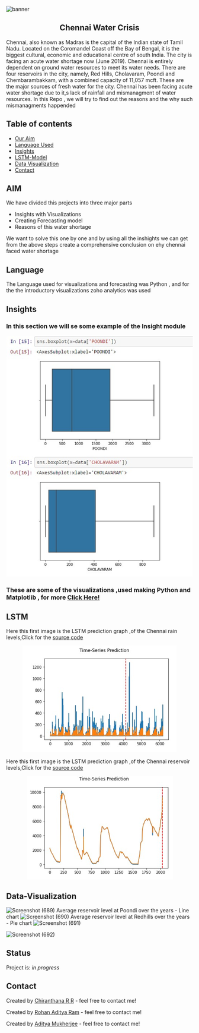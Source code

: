 ![banner](https://www.waterlogic.com/fileadmin/user_upload/US_Website/Blog/banner-resolving-to-reduce-water-scarcity.jpg)
<div align='center'>
  <h2>Chennai Water Crisis</h2>
  </div>
</div>
Chennai, also known as Madras is the capital of the Indian state of Tamil Nadu. Located on the Coromandel Coast off the Bay of Bengal, it is the biggest cultural, economic and educational centre of south India.
The city is facing an acute water shortage now (June 2019). Chennai is entirely dependent on ground water resources to meet its water needs. There are four reservoirs in the city, namely, Red Hills, Cholavaram, Poondi and Chembarambakkam, with a combined capacity of 11,057 mcft. These are the major sources of fresh water for the city.
Chennai has been facing acute water shortage due to it,s lack of rainfall and mismanagment of water resources.
In this Repo , we will try to find out the reasons and the why such mismanagments happended

## Table of contents
* [Our Aim](#AIM)
* [Language Used](#Language)
* [Insights](#Insights)
* [LSTM-Model](#LSTM)
* [Data Visualization](#Data-Visualization)
* [Contact](#contact)


## AIM
We have divided this projects into three major parts
  * Insights with Visualizations
  * Creating Forecasting model 
  * Reasons of this water shortage

We want to solve this one by one and by using all the inshights we can get from the above steps create a comprehensive conclusion on ehy chennai faced water shortage


## Language
  The Language used for visualizations and forecasting was Python , and for the the introductory visualizations zoho analytics was used

## Insights
### In this section we will se some example of the Insight module
<p align="center">
  <img src='./Images/img1.jpg'>
</p>

### These are some of the visualizations ,used making Python and Matplotlib , for more [Click Here!](https://github.com/chiru30/DS-Hydro-project/blob/main/Insights/data%20insights-reservoir%20levels.ipynb)

## LSTM
Here this first image is the LSTM prediction graph ,of the Chennai rain levels,Click for the [source code](https://github.com/chiru30/DS-Hydro-project/blob/main/LSTM_Rainfall_Level.ipynb)
<p align="center">
  <img src='./Images/img2.jpg'>
</p>

Here this first image is the LSTM prediction graph ,of the Chennai reservoir levels,Click for the [source code](https://github.com/chiru30/DS-Hydro-project/blob/main/LSTM_Reservoir.ipynb)
<p align="center">
  <img src='./Images/img3.jpg'>
</p>


## Data-Visualization

![Screenshot (689)](https://user-images.githubusercontent.com/80692896/137875093-51582287-af73-46e3-8312-10c6a696fff6.png)
Average reservoir level at Poondi over the years - Line chart
![Screenshot (690)](https://user-images.githubusercontent.com/80692896/137875335-e29ca38b-63dd-49c0-aad2-479b069e474c.png)
Average reservoir level at Redhills over the years - Pie chart
![Screenshot (691)](https://user-images.githubusercontent.com/80692896/137875353-b514408a-edbf-4e7d-80fa-834c09edc02c.png)

![Screenshot (692)](https://user-images.githubusercontent.com/80692896/137875370-0cb1026c-841f-4e4c-9f0b-8b76a6c8ced1.png)



## Status
Project is: _in progress_


## Contact
Created by [Chiranthana R R](https://www.linkedin.com/in/chiranthana-r-r-232385200/) - feel free to contact me!

Created by [Rohan Aditya Ram](https://www.linkedin.com/in/rohan-aditya-9b4816215/) - feel free to contact me!

Created by [Aditya Mukherjee](https://www.linkedin.com/in/aditya-mukherjee-817a17190/) - feel free to contact me!
